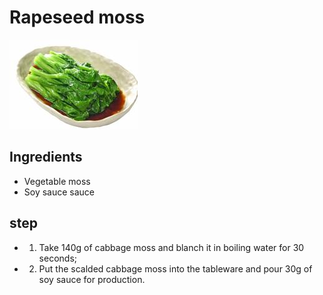 # Rapeseed moss

![葱油菜苔](/images/葱油菜苔.png)

## Ingredients

- Vegetable moss
- Soy sauce sauce

## step

- 1. Take 140g of cabbage moss and blanch it in boiling water for 30 seconds;
- 2. Put the scalded cabbage moss into the tableware and pour 30g of soy sauce for production.
